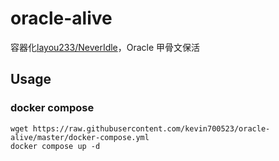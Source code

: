 # oracle-alive

容器化[layou233/NeverIdle](https://github.com/layou233/NeverIdle)，Oracle 甲骨文保活

## Usage

### docker compose

```
wget https://raw.githubusercontent.com/kevin700523/oracle-alive/master/docker-compose.yml
docker compose up -d
```